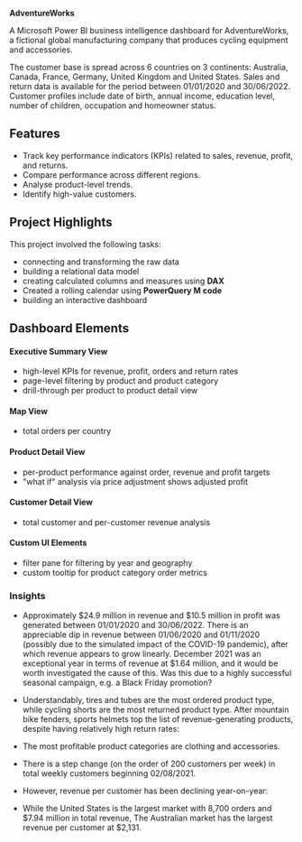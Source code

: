 **AdventureWorks**

A Microsoft Power BI business intelligence dashboard for AdventureWorks, a fictional global manufacturing company that produces cycling equipment and accessories.

The customer base is spread across 6 countries on 3 continents: Australia, Canada, France, Germany, United Kingdom and United States. Sales and return data is available for the period between 01/01/2020 and 30/06/2022. Customer profiles include date of birth, annual income, education level, number of children, occupation and homeowner status.

## Features

- Track key performance indicators (KPIs) related to sales, revenue, profit, and returns.
- Compare performance across different regions.
- Analyse product-level trends.
- Identify high-value customers.

## Project Highlights

This project involved the following tasks:

- connecting and transforming the raw data 
- building a relational data model
- creating calculated columns and measures using **DAX**
- Created a rolling calendar using **PowerQuery M code**
- building an interactive dashboard

## Dashboard Elements

#### Executive Summary View

- high-level KPIs for revenue, profit, orders and return rates
- page-level filtering by product and product category
- drill-through per product to product detail view

#### Map View

- total orders per country

#### Product Detail View

- per-product performance against order, revenue and profit targets
- "what if" analysis via price adjustment shows adjusted profit

#### Customer Detail View

- total customer and per-customer revenue analysis

#### Custom UI Elements

- filter pane for filtering by year and geography
- custom tooltip for product category order metrics

### Insights

- Approximately $24.9 million in revenue and $10.5 million in profit was generated between 01/01/2020 and 30/06/2022. There is an appreciable dip in revenue between 01/06/2020 and 01/11/2020 (possibly due to the simulated impact of the COVID-19 pandemic), after which revenue appears to grow linearly. December 2021 was an exceptional year in terms of revenue at $1.64 million, and it would be worth investigated the cause of this. Was this due to a highly successful seasonal campaign, e.g. a Black Friday promotion?

- Understandably, tires and tubes are the most ordered product type, while cycling shorts are the most returned product type. After mountain bike fenders, sports helmets top the list of revenue-generating products, despite having relatively high return rates:

- The most profitable product categories are clothing and accessories.

- There is a step change (on the order of 200 customers per week) in total weekly customers beginning 02/08/2021.

- However, revenue per customer has been declining year-on-year:

- While the United States is the largest market with 8,700 orders and $7.94 million in total revenue, The Australian market has the largest revenue per customer at $2,131.
